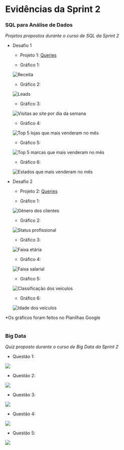 #
# Evidências da Sprint 2

### SQL para Análise de Dados

*Projetos propostos durante o curso de SQL da Sprint 2*

* Desafio 1

  - Projeto 1: [Queries](https://github.com/catarwnalud/pbCompass/blob/master/sprint_2/evid%C3%AAncias/desafio1.txt)

  - Gráfico 1: 
  
  ![Receita](https://github.com/catarwnalud/pbCompass/blob/master/sprint_2/evid%C3%AAncias/receitaMes.png)

  - Gráfico 2: 
  
  ![Leads](https://github.com/catarwnalud/pbCompass/blob/master/sprint_2/evid%C3%AAncias/leads.png)

  - Gráfico 3: 
  
  ![Visitas ao site por dia da semana](https://github.com/catarwnalud/pbCompass/blob/master/sprint_2/evid%C3%AAncias/visitasSite.png)

  - Gráfico 4:
  
  ![Top 5 lojas que mais venderam no mês](https://github.com/catarwnalud/pbCompass/blob/master/sprint_2/evid%C3%AAncias/lojasMaisVenderam.png)

  - Gráfico 5: 
  
  ![Top 5 marcas que mais venderam no mês](https://github.com/catarwnalud/pbCompass/blob/master/sprint_2/evid%C3%AAncias/marcasMaisVendidas.png)

  - Gráfico 6: 
  
  ![Estados que mais venderam no mês](https://github.com/catarwnalud/pbCompass/blob/master/sprint_2/evid%C3%AAncias/estadosMaisVenderam.png)

* Desafio 2

  - Projeto 2: [Queries](https://github.com/catarwnalud/pbCompass/blob/master/sprint_2/evid%C3%AAncias/desafio2.txt)

  - Gráfico 1: 
  
  ![Gênero dos clientes](https://github.com/catarwnalud/pbCompass/blob/master/sprint_2/evid%C3%AAncias/genero.png)

  - Gráfico 2: 
  
  ![Status profissional](https://github.com/catarwnalud/pbCompass/blob/master/sprint_2/evid%C3%AAncias/statusProfissional.png)

  - Gráfico 3: 
  
  ![Faixa etária](https://github.com/catarwnalud/pbCompass/blob/master/sprint_2/evid%C3%AAncias/faixaEtaria.png)

  - Gráfico 4: 
  
  ![Faixa salarial](https://github.com/catarwnalud/pbCompass/blob/master/sprint_2/evid%C3%AAncias/faixaSalarial.png)

  - Gráfico 5: 
  
  ![Classificação dos veículos](https://github.com/catarwnalud/pbCompass/blob/master/sprint_2/evid%C3%AAncias/estadoVeiculo.png)

  - Gráfico 6: 
  
  ![Idade dos veículos](https://github.com/catarwnalud/pbCompass/blob/master/sprint_2/evid%C3%AAncias/idadeVeiculo.png)

 *Os gráficos foram feitos no Planilhas Google

#

### Big Data

*Quiz proposto durante o curso de Big Data da Sprint 2*

  - Questão 1: 
  
  ![](https://github.com/catarwnalud/pbCompass/blob/master/sprint_2/evid%C3%AAncias/questaoBD1.png)

  - Questão 2:
  
   ![](https://github.com/catarwnalud/pbCompass/blob/master/sprint_2/evid%C3%AAncias/questaoBD2.png)

  - Questão 3: 
  
  ![](https://github.com/catarwnalud/pbCompass/blob/master/sprint_2/evid%C3%AAncias/questaoBD3.png)

  - Questão 4: 
  
  ![](https://github.com/catarwnalud/pbCompass/blob/master/sprint_2/evid%C3%AAncias/questaoBD4.png)

  - Questão 5: 
  
  ![](https://github.com/catarwnalud/pbCompass/blob/master/sprint_2/evid%C3%AAncias/questaoBD5.png)

#
